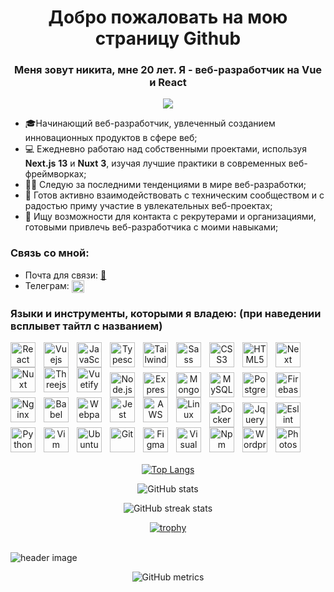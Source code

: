 <h1 align="center">Добро пожаловать на мою страницу Github</h1>
<h3 align="center">Меня зовут никита, мне 20 лет. Я - веб-разработчик на Vue и React</h3>
<p  align="center">
<img src="https://img.wattpad.com/c6a0f4d3754b6e98a344107915a48cb519cb625e/68747470733a2f2f73332e616d617a6f6e6177732e636f6d2f776174747061642d6d656469612d736572766963652f53746f7279496d6167652f494b444866384b37376d52544e413d3d2d313136353233393731312e313663303137646461363066646439613836343430313934323034302e676966"/>
</p>

- 🎓Начинающий веб-разработчик, увлеченный созданием инновационных продуктов в сфере веб;
- 💻 Ежедневно работаю над собственными проектами, используя **Next.js** **13** и **Nuxt** **3**, изучая лучшие практики в современных веб-фреймворках;
- 👨‍💻 Следую за последними тенденциями в мире веб-разработки;
- 🤝 Готов активно взаимодействовать с техническим сообществом и с радостью приму участие в увлекательных веб-проектах;
- 📨 Ищу возможности для контакта с рекрутерами и организациями, готовыми привлечь веб-разработчика с моими навыками;
<h3 align="left" >Связь со мной:</h3>

- Почта для связи: [📧](https://mail.google.com/mail/u/0/?fs=1&to=neequue@gmail.com&su=Enquiry&tf=cm)
- Телеграм: <a href="https://t.me/neequu" target="blank"><img align="center" src="https://upload.wikimedia.org/wikipedia/commons/8/82/Telegram_logo.svg" alt="telegram link" height="20" width="20" /></a>

### Языки и инструменты, которыми я владею: (при наведении всплывет тайтл с названием)
<div align="center">
<p>
<img align="left" title="React" alt="React" width="40px" src="https://cdn.jsdelivr.net/gh/devicons/devicon/icons/react/react-original.svg" style="padding-right:10px;" />
<img align="left" title="Vuejs" alt="Vuejs" width="40px" src="https://cdn.jsdelivr.net/gh/devicons/devicon/icons/vuejs/vuejs-original.svg" style="padding-right:10px;" />
<img align="left" title="JavaScript" alt="JavaScript" width="40px" src="https://cdn.jsdelivr.net/gh/devicons/devicon/icons/javascript/javascript-original.svg" style="padding-right:10px;" />
<img align="left" title="Typescript" alt="Typescript" width="40px" src="https://cdn.jsdelivr.net/gh/devicons/devicon/icons/typescript/typescript-plain.svg" style="padding-right:10px;" />
<img align="left" title="Tailwindcss" alt="Tailwindcss" width="40px" src="https://cdn.jsdelivr.net/gh/devicons/devicon/icons/tailwindcss/tailwindcss-plain.svg" style="padding-right:10px;" />
<img align="left" title="Sass" alt="Sass" width="40px" src="https://cdn.jsdelivr.net/gh/devicons/devicon/icons/sass/sass-original.svg" style="padding-right:10px;" />
<img align="left" title="CSS3" alt="CSS3" width="40px" src="https://cdn.jsdelivr.net/gh/devicons/devicon/icons/css3/css3-original.svg" style="padding-right:10px;" />
<img align="left" title="HTML5" alt="HTML5" width="40px" src="https://cdn.jsdelivr.net/gh/devicons/devicon/icons/html5/html5-original.svg" style="padding-right:10px;" />
<img align="left" title="Next" alt="Next" width="40px" src="https://cdn.jsdelivr.net/gh/devicons/devicon/icons/nextjs/nextjs-original.svg" style="padding-right:10px;" />
<img align="left" title="Nuxt" alt="Nuxt" width="40px" src="https://cdn.jsdelivr.net/gh/devicons/devicon/icons/nuxtjs/nuxtjs-plain.svg" style="padding-right:10px;" />
<img align="left" title="Threejs" alt="Threejs" width="40px" src="https://cdn.jsdelivr.net/gh/devicons/devicon/icons/threejs/threejs-original.svg" style="padding-right:10px;" />
<img align="left" title="Vuetify" alt="Vuetify" width="40px" src="https://cdn.jsdelivr.net/gh/devicons/devicon/icons/vuetify/vuetify-original.svg" style="padding-right:10px;" />
  <br/>
  <br/>
</p>
<p>
<img align="left" title="Node.js" alt="Node.js" width="40px" src="https://cdn.jsdelivr.net/gh/devicons/devicon/icons/nodejs/nodejs-original.svg" style="padding-right:10px;" />
<img align="left" title="Express" alt="Express" width="40px" src="https://cdn.jsdelivr.net/gh/devicons/devicon/icons/express/express-original.svg" style="padding-right:10px;" />
<img align="left" title="MongoDB" alt="MongoDB" width="40px" src="https://cdn.jsdelivr.net/gh/devicons/devicon/icons/mongodb/mongodb-original.svg" style="padding-right:10px;" />
<img align="left" title="MySQL" alt="MySQL" width="40px" src="https://cdn.jsdelivr.net/gh/devicons/devicon/icons/mysql/mysql-original.svg" style="padding-right:10px;" />
<img align="left" title="Postgresql" alt="Postgresql" width="40px" src="https://cdn.jsdelivr.net/gh/devicons/devicon/icons/postgresql/postgresql-plain.svg" style="padding-right:10px;" />
<img align="left" title="Firebase" alt="Firebase" width="40px" src="https://cdn.jsdelivr.net/gh/devicons/devicon/icons/firebase/firebase-plain.svg" style="padding-right:10px;" />
<img align="left" title="Nginx" alt="Nginx" width="40px" src="https://cdn.jsdelivr.net/gh/devicons/devicon/icons/nginx/nginx-original.svg" style="padding-right:10px;" />
<img align="left" title="Babel" alt="Babel" width="40px" src="https://cdn.jsdelivr.net/gh/devicons/devicon/icons/babel/babel-original.svg" style="padding-right:10px;" />
<img align="left" title="Webpack" alt="Webpack" width="40px" src="https://cdn.jsdelivr.net/gh/devicons/devicon/icons/webpack/webpack-original.svg" style="padding-right:10px;" />
<img align="left" title="Jest" alt="Jest" width="40px" src="https://cdn.jsdelivr.net/gh/devicons/devicon/icons/jest/jest-plain.svg" style="padding-right:10px;" />
<img align="left" title="AWS" alt="AWS" width="40px" src="https://cdn.jsdelivr.net/gh/devicons/devicon/icons/amazonwebservices/amazonwebservices-original.svg" style="padding-right:10px;" />
<img align="left" title="Linux" alt="Linux" width="40px" src="https://cdn.jsdelivr.net/gh/devicons/devicon/icons/linux/linux-plain.svg" style="padding-right:10px;" />
  <br/>
  <br/>
</p>
<p>
<img align="left" title="Docker" alt="Docker" width="40px" src="https://cdn.jsdelivr.net/gh/devicons/devicon/icons/docker/docker-original.svg" style="padding-right:10px;" />
<img align="left" title="Jquery" alt="Jquery" width="40px" src="https://cdn.jsdelivr.net/gh/devicons/devicon/icons/jquery/jquery-plain.svg" style="padding-right:10px;" />
<img align="left" title="Eslint" alt="Eslint" width="40px" src="https://cdn.jsdelivr.net/gh/devicons/devicon/icons/eslint/eslint-original.svg" style="padding-right:10px;" />
<img align="left" title="Python" alt="Python" width="40px" src="https://cdn.jsdelivr.net/gh/devicons/devicon/icons/python/python-original.svg" style="padding-right:10px;" />
<img align="left" title="Vim" alt="Vim" width="40px" src="https://cdn.jsdelivr.net/gh/devicons/devicon/icons/vim/vim-plain.svg" style="padding-right:10px;" />
<img align="left" title="Ubuntu" alt="Ubuntu" width="40px" src="https://cdn.jsdelivr.net/gh/devicons/devicon/icons/ubuntu/ubuntu-plain.svg" style="padding-right:10px;" />
<img align="left" title="Git" alt="Git" width="40px" src="https://cdn.jsdelivr.net/gh/devicons/devicon/icons/git/git-original.svg" style="padding-right:10px;" />
<img align="left" title="Figma" alt="Figma" width="40px" src="https://cdn.jsdelivr.net/gh/devicons/devicon/icons/figma/figma-original.svg" style="padding-right:10px;" />
<img align="left" title="Visual Studio Code" alt="Visual Studio Code" width="40px" src="https://cdn.jsdelivr.net/gh/devicons/devicon/icons/vscode/vscode-original.svg" style="padding-right:10px;" />
<img align="left" title="Npm" alt="Npm" width="40px" src="https://cdn.jsdelivr.net/gh/devicons/devicon/icons/npm/npm-original-wordmark.svg" style="padding-right:10px;" />
<img align="left" title="Wordpress" alt="Wordpress" width="40px" src="https://cdn.jsdelivr.net/gh/devicons/devicon/icons/wordpress/wordpress-plain.svg" style="padding-right:10px;" />
<img align="left" title="Photoshop" alt="Photoshop" width="40px" src="https://cdn.jsdelivr.net/gh/devicons/devicon/icons/photoshop/photoshop-plain.svg" style="padding-right:10px;" />
  </p>
</div>
<br/>
<br/>
<br/>
<br/>
<br/>

<div align="center">
  
[![Top Langs](https://github-readme-stats.vercel.app/api/top-langs/?username=neequu)](https://github.com/anuraghazra/github-readme-stats)

![GitHub stats](https://github-readme-stats.vercel.app/api?username=neequu&show_icons=true)  


![GitHub streak stats](https://streak-stats.demolab.com/?user=neequu)  


[![trophy](https://github-profile-trophy.vercel.app/?username=neequu&theme=onedark)](https://github.com/ryo-ma/github-profile-trophy)
</div>

<br/>
<div>
</div>
<img align="righttitlealt="header  alt="header image" src="https://steamuserimages-a.akamaihd.net/ugc/879748616164108107/8F44EE6DAFB4F4E2469AA4947059A09E1A78E93C/?imw=5000&imh=5000&ima=fit&impolicy=Letterbox&imcolor=%23000000&letterbox=false">
<br/>
<div align="center">
  
![GitHub metrics](https://metrics.lecoq.io/neequu)  

</div>
